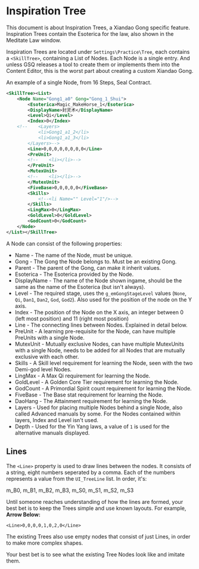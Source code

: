 # Inspiration Tree

This document is about Inspiration Trees, a Xiandao Gong specific feature. Inspiration Trees contain the Esoterica for the law, also shown in the Meditate Law window.

Inspiration Trees are located under `Settings\Practice\Tree`, each contains a `<SkillTree>`, containing a List of Nodes. Each Node is a single entry. And unless GSQ releases a tool to create them or implements them into the Content Editor, this is the worst part about creating a custom Xiandao Gong.

An example of a single Node, from 16 Steps, Seal Contract.
```xml
<SkillTree><List>	
	<Node Name="Gong1_a0" Gong="Gong_1_Shui">
		<Esoterica>Magic_MakeHorse_1</Esoterica>
		<DisplayName>封灵术</DisplayName>
		<Level>Qi</Level>
		<Index>0</Index>
	<!--	<Layers>
			<li>Gong1_a1_2</li>
			<li>Gong1_a1_3</li>
		</Layers>-->
		<Line>0,0,0,0,0,0,0,0</Line>
		<PreUnit>
		<!--	<li></li>-->
		</PreUnit>
		<MutexUnit>
		<!--	<li></li>-->
		</MutexUnit>
		<FiveBase>0,0,0,0,0</FiveBase>
		<Skills>
			<!--<li Name="" Level="1"/>-->
		</Skills>
		<LingMax>0</LingMax>
		<GoldLevel>0</GoldLevel>
		<GodCount>0</GodCount>
	</Node>
</List></SkillTree>
```

A Node can consist of the following properties:

- Name - The name of the Node, must be unique.
- Gong - The Gong the Node belongs to. Must be an existing Gong.
- Parent - The parent of the Gong, can make it inherit values.
- Esoterica - The Esoterica provided by the Node.
- DisplayName - The name of the Node shown ingame, should be the same as the name of the Esoterica (but isn't always).
- Level - The required stage, uses the `g_emGongStageLevel` values (`None`, `Qi`, `Dan1`, `Dan2`, `God`, `God2`). Also used for the position of the node on the Y axis.
- Index - The position of the Node on the X axis, an integer between 0 (left most position) and 11 (right most position)
- Line - The connecting lines between Nodes. Explained in detail below.
- PreUnit - A learning pre-requisite for the Node, can have multiple PreUnits with a single Node.
- MutexUnit - Mutually exclusive Nodes, can have multiple MutexUnits with a single Node, needs to be added for all Nodes that are mutually exclusive with each other.
- Skills - A Skill level requirement for learning the Node, seen with the two Demi-god level Nodes.
- LingMax - A Max Qi requirement for learning the Node.
- GoldLevel - A Golden Core Tier requirement for learning the Node.
- GodCount - A Primordial Spirit count requirement for learning the Node.
- FiveBase - The Base stat requirement for learning the Node.
- DaoHang - The Attainment requirement for learning the Node.
- Layers - Used for placing multiple Nodes behind a single Node, also called Advanced manuals by some. For the Nodes contained within layers, Index and Level isn't used.
- Depth - Used for the Yin Yang laws, a value of `1` is used for the alternative manuals displayed.

## Lines

The `<Line>` property is used to draw lines between the nodes. It consists of a string, eight numbers seperated by a comma. Each of the numbers represents a value from the `UI_TreeLine` list. In order, it's:

m_B0, m_B1, m_B2, m_B3, m_S0, m_S1, m_S2, m_S3

Until someone reaches understanding of how the lines are formed, your best bet is to keep the Trees simple and use known layouts. For example, **Arrow Below:**

`<Line>0,0,0,0,1,0,2,0</Line>`

The existing Trees also use empty nodes that consist of just Lines, in order to make more complex shapes.

Your best bet is to see what the existing Tree Nodes look like and imitate them.
